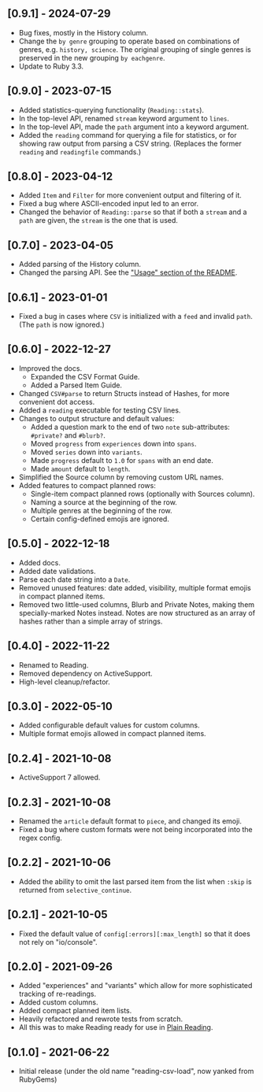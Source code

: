 ## [0.9.1] - 2024-07-29

- Bug fixes, mostly in the History column.
- Change the `by genre` grouping to operate based on combinations of genres, e.g. `history, science`. The original grouping of single genres is preserved in the new grouping `by eachgenre`.
- Update to Ruby 3.3.

## [0.9.0] - 2023-07-15

- Added statistics-querying functionality (`Reading::stats`).
- In the top-level API, renamed `stream` keyword argument to `lines`.
- In the top-level API, made the `path` argument into a keyword argument.
- Added the `reading` command for querying a file for statistics, or for showing raw output from parsing a CSV string. (Replaces the former `reading` and `readingfile` commands.)

## [0.8.0] - 2023-04-12

- Added `Item` and `Filter` for more convenient output and filtering of it.
- Fixed a bug where ASCII-encoded input led to an error.
- Changed the behavior of `Reading::parse` so that if both a `stream` and a `path` are given, the `stream` is the one that is used.

## [0.7.0] - 2023-04-05

- Added parsing of the History column.
- Changed the parsing API. See the ["Usage" section of the README](https://github.com/fpsvogel/reading#parse-in-ruby).

## [0.6.1] - 2023-01-01

- Fixed a bug in cases where `CSV` is initialized with a `feed` and invalid `path`. (The `path` is now ignored.)

## [0.6.0] - 2022-12-27

- Improved the docs.
  - Expanded the CSV Format Guide.
  - Added a Parsed Item Guide.
- Changed `CSV#parse` to return Structs instead of Hashes, for more convenient dot access.
- Added a `reading` executable for testing CSV lines.
- Changes to output structure and default values:
  - Added a question mark to the end of two `note` sub-attributes: `#private?` and `#blurb?`.
  - Moved `progress` from `experiences` down into `spans`.
  - Moved `series` down into `variants`.
  - Made `progress` default to `1.0` for `spans` with an end date.
  - Made `amount` default to `length`.
- Simplified the Source column by removing custom URL names.
- Added features to compact planned rows:
  - Single-item compact planned rows (optionally with Sources column).
  - Naming a source at the beginning of the row.
  - Multiple genres at the beginning of the row.
  - Certain config-defined emojis are ignored.

## [0.5.0] - 2022-12-18

- Added docs.
- Added date validations.
- Parse each date string into a `Date`.
- Removed unused features: date added, visibility, multiple format emojis in compact planned items.
- Removed two little-used columns, Blurb and Private Notes, making them specially-marked Notes instead. Notes are now structured as an array of hashes rather than a simple array of strings.

## [0.4.0] - 2022-11-22

- Renamed to Reading.
- Removed dependency on ActiveSupport.
- High-level cleanup/refactor.

## [0.3.0] - 2022-05-10

- Added configurable default values for custom columns.
- Multiple format emojis allowed in compact planned items.

## [0.2.4] - 2021-10-08

- ActiveSupport 7 allowed.

## [0.2.3] - 2021-10-08

- Renamed the `article` default format to `piece`, and changed its emoji.
- Fixed a bug where custom formats were not being incorporated into the regex config.

## [0.2.2] - 2021-10-06

- Added the ability to omit the last parsed item from the list when `:skip` is returned from `selective_continue`.

## [0.2.1] - 2021-10-05

- Fixed the default value of `config[:errors][:max_length]` so that it does not rely on "io/console".

## [0.2.0] - 2021-09-26

- Added "experiences" and "variants" which allow for more sophisticated tracking of re-readings.
- Added custom columns.
- Added compact planned item lists.
- Heavily refactored and rewrote tests from scratch.
- All this was to make Reading ready for use in [Plain Reading](https://github.com/fpsvogel/plainreading).

## [0.1.0] - 2021-06-22

- Initial release (under the old name "reading-csv-load", now yanked from RubyGems)
